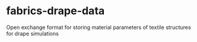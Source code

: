 # fabrics-drape-data
Open exchange format for storing material parameters of textile structures for drape simulations
